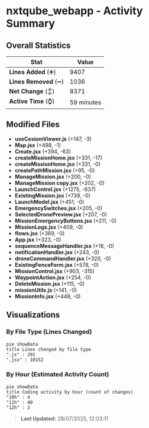 # nxtqube_webapp - Activity Summary 

## Overall Statistics

| Stat                   | Value                                                             |
| ---------------------- | ----------------------------------------------------------------- |
| **Lines Added** (➕)   | 9407                                          |
| **Lines Removed** (➖) | 1036                                        |
| **Net Change** (↕)    | 8371                |
| **Active Time** (⌚)   | 59 minutes |


## Modified Files
- **useCesiumViewer.js** (+147, -3)
- **Map.jsx** (+498, -1)
- **Create.jsx** (+394, -63)
- **createMissionHome.jsx** (+331, -17)
- **createMissionHome.jsx** (+331, -0)
- **createPathMission.jsx** (+95, -0)
- **ManageMission.jsx** (+200, -0)
- **ManageMission copy.jsx** (+202, -0)
- **LaunchControl.jsx** (+1275, -637)
- **ExistingMission.jsx** (+739, -0)
- **LaunchModel.jsx** (+451, -0)
- **EmergencySwitches.jsx** (+205, -0)
- **SelectedDronePreview.jsx** (+207, -0)
- **MissionEmergencyButtons.jsx** (+211, -0)
- **MissionLogs.jsx** (+409, -0)
- **flows.jsx** (+369, -0)
- **App.jsx** (+323, -0)
- **sequenceMessageHandler.jsx** (+18, -0)
- **notificationHandler.jsx** (+243, -0)
- **droneCommandHandler.jsx** (+320, -0)
- **ExistingFenceForm.jsx** (+578, -0)
- **MissionControl.jsx** (+903, -315)
- **WaypointAction.jsx** (+254, -0)
- **DeleteMission.jsx** (+115, -0)
- **missionUtils.js** (+141, -0)
- **MissionInfo.jsx** (+448, -0)

## Visualizations

### By File Type (Lines Changed)

```mermaid
pie showData
title Lines changed by file type
".js" : 291
".jsx" : 10152
```

### By Hour (Estimated Activity Count)

```mermaid
pie showData
title Coding activity by hour (count of changes)
"10h" : 4
"11h" : 40
"12h" : 2
```


> **Last Updated:** 28/07/2025, 12:03:11
